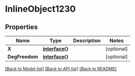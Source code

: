 # InlineObject1230

## Properties

Name | Type | Description | Notes
------------ | ------------- | ------------- | -------------
**X** | [**interface{}**](.md) |  | [optional] 
**DegFreedom** | [**interface{}**](.md) |  | [optional] 

[[Back to Model list]](../README.md#documentation-for-models) [[Back to API list]](../README.md#documentation-for-api-endpoints) [[Back to README]](../README.md)


